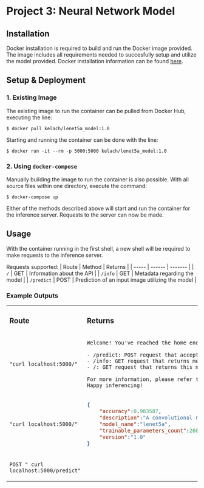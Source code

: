 # Project 3: Neural Network Model

## Installation

Docker installation is required to build and run the Docker image provided. The image includes all requirements needed to succesfully setup and utilize the model provided. Docker installation information can be found [here](https://docs.docker.com/engine/install/ubuntu/). 

## Setup & Deployment

### 1. Existing Image

The existing image to run the container can be pulled from Docker Hub, executing the line:
```
$ docker pull kelach/lenet5a_model:1.0
```
Starting and running the container can be done with the line:
```
$ docker run -it --rm -p 5000:5000 kelach/lenet5a_model:1.0
```

### 2. Using `docker-compose`

Manually building the image to run the container is also possible. With all source files within one directory, execute the command:
```
$ docker-compose up
```

Either of the methods described above will start and run the container for the inference server. Requests to the server can now be made. 

## Usage

With the container running in the first shell, a new shell will be required to make requests to the inference server.

Requests supported:
| Route | Method | Returns |
| ----- | ------ | ------- |
| `/`   | GET | Information about the API |
| `/info` | GET | Metadata regarding the model |
| `/predict` | POST | Prediction of an input image utilizing the model |


### Example Outputs
<table>
<tr>
<td> 

### Route 

</td>
<td> 

### Returns

</td>
</tr>
<tr>
<td> 

`"curl localhost:5000/"` 

</td>
<td>
    
```
Welcome! You've reached the home endpoint for the building damage prediction machine learning inference server. Here's a brief description of each route:

- /predict: POST request that accepts a JSON object with an image key containing a list of images. The images are processed and predictions are returned.
- /info: GET request that returns metadata about the model.
- /: GET request that returns this message :)

For more information, please refer to the documentation (https://github.com/pranjaladhi/coe-379l/tree/main/project3).
Happy inferencing!
```
</td>
</tr>

<tr>
<td>

`"curl localhost:5000/"` 

</td>
<td>
    
```json
{
    "accuracy":0.983587,
    "description":"A convolutional neural network model trained to predict building damage from images. The model was trained on     satalite image data of buildings after the Texas Hurricane Harvey.",
    "model_name":"lenet5a",
    "trainable_parameters_count":2601666,
    "version":"1.0"
}
```

</td>
</tr>

<tr>
<td>

`POST " curl localhost:5000/predict"` 

</td>
<td>
    
```


```

</td>
</tr>
</table>



